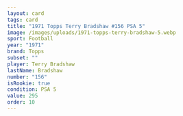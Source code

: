 ```yaml
---
layout: card
tags: card
title: "1971 Topps Terry Bradshaw #156 PSA 5"
image: /images/uploads/1971-topps-terry-bradshaw-5.webp
sport: Football
year: "1971"
brand: Topps
subset: ""
player: Terry Bradshaw
lastName: Bradshaw
number: "156"
isRookie: true
condition: PSA 5
value: 295
order: 10
---
```

